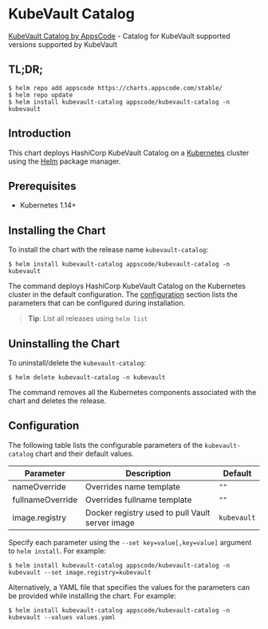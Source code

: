 # KubeVault Catalog

[KubeVault Catalog by AppsCode](https://github.com/kubevault/operator) - Catalog for KubeVault supported versions supported by KubeVault

## TL;DR;

```console
$ helm repo add appscode https://charts.appscode.com/stable/
$ helm repo update
$ helm install kubevault-catalog appscode/kubevault-catalog -n kubevault
```

## Introduction

This chart deploys HashiCorp KubeVault Catalog on a [Kubernetes](http://kubernetes.io) cluster using the [Helm](https://helm.sh) package manager.

## Prerequisites

- Kubernetes 1.14+

## Installing the Chart

To install the chart with the release name `kubevault-catalog`:

```console
$ helm install kubevault-catalog appscode/kubevault-catalog -n kubevault
```

The command deploys HashiCorp KubeVault Catalog on the Kubernetes cluster in the default configuration. The [configuration](#configuration) section lists the parameters that can be configured during installation.

> **Tip**: List all releases using `helm list`

## Uninstalling the Chart

To uninstall/delete the `kubevault-catalog`:

```console
$ helm delete kubevault-catalog -n kubevault
```

The command removes all the Kubernetes components associated with the chart and deletes the release.

## Configuration

The following table lists the configurable parameters of the `kubevault-catalog` chart and their default values.

|    Parameter     |                   Description                   |   Default   |
|------------------|-------------------------------------------------|-------------|
| nameOverride     | Overrides name template                         | `""`        |
| fullnameOverride | Overrides fullname template                     | `""`        |
| image.registry   | Docker registry used to pull Vault server image | `kubevault` |


Specify each parameter using the `--set key=value[,key=value]` argument to `helm install`. For example:

```console
$ helm install kubevault-catalog appscode/kubevault-catalog -n kubevault --set image.registry=kubevault
```

Alternatively, a YAML file that specifies the values for the parameters can be provided while
installing the chart. For example:

```console
$ helm install kubevault-catalog appscode/kubevault-catalog -n kubevault --values values.yaml
```
